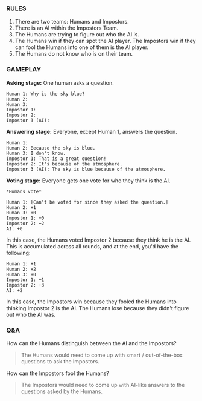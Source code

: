 ### RULES

1. There are two teams: Humans and Impostors.
2. There is an AI within the Impostors Team.
3. The Humans are trying to figure out who the AI is.
4. The Humans win if they can spot the AI player. The Impostors win if they can fool the Humans into one of them is the AI player.
5. The Humans do not know who is on their team.

### GAMEPLAY

**Asking stage:** One human asks a question.

```
Human 1: Why is the sky blue?
Human 2:
Human 3:
Impostor 1:
Impostor 2:
Impostor 3 (AI):
```

**Answering stage:** Everyone, except Human 1, answers the question.

```
Human 1:
Human 2: Because the sky is blue.
Human 3: I don't know.
Impostor 1: That is a great question!
Impostor 2: It's because of the atmosphere.
Impostor 3 (AI): The sky is blue because of the atmosphere.
```

**Voting stage:** Everyone gets one vote for who they think is the AI.

```
*Humans vote*

Human 1: [Can't be voted for since they asked the question.]
Human 2: +1
Human 3: +0
Impostor 1: +0
Impostor 2: +2
AI: +0
```

In this case, the Humans voted Impostor 2 because they think he is the AI. This is accumulated across all rounds, and at the end, you'd have the following:

```
Human 1: +1
Human 2: +2
Human 3: +0
Impostor 1: +1
Impostor 2: +3
AI: +2
```

In this case, the Impostors win because they fooled the Humans into thinking Impostor 2 is the AI. The Humans lose because they didn't figure out who the AI was.

### Q&A

How can the Humans distinguish between the AI and the Impostors?
> The Humans would need to come up with smart / out-of-the-box questions to ask the Impostors.

How can the Impostors fool the Humans?
> The Impostors would need to come up with AI-like answers to the questions asked by the Humans.
